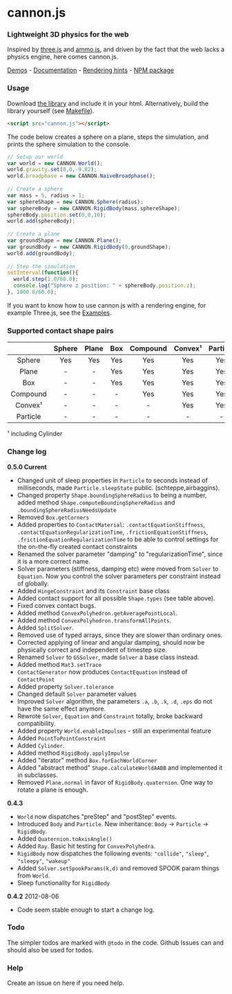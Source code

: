# cannon.js

### Lightweight 3D physics for the web
Inspired by [three.js](https://github.com/mrdoob/three.js) and [ammo.js](https://github.com/kripken/ammo.js), and driven by the fact that the web lacks a physics engine, here comes cannon.js.

[Demos](http://schteppe.github.com/cannon.js) - [Documentation](http://schteppe.github.com/cannon.js/doc/) - [Rendering hints](https://github.com/schteppe/cannon.js/tree/master/examples) - [NPM package](https://npmjs.org/package/cannon)

### Usage 
Download [the library](https://raw.github.com/schteppe/cannon.js/master/build/cannon.js) and include it in your html. Alternatively, build the library yourself (see [Makefile](https://github.com/schteppe/cannon.js/blob/master/Makefile)).

```html
<script src="cannon.js"></script>
```

The code below creates a sphere on a plane, steps the simulation, and prints the sphere simulation to the console.

```javascript
// Setup our world
var world = new CANNON.World();
world.gravity.set(0,0,-9.82);
world.broadphase = new CANNON.NaiveBroadphase();
    
// Create a sphere
var mass = 5, radius = 1;
var sphereShape = new CANNON.Sphere(radius);
var sphereBody = new CANNON.RigidBody(mass,sphereShape);
sphereBody.position.set(0,0,10);
world.add(sphereBody);
    
// Create a plane
var groundShape = new CANNON.Plane();
var groundBody = new CANNON.RigidBody(0,groundShape);
world.add(groundBody);
    
// Step the simulation
setInterval(function(){
  world.step(1.0/60.0);
  console.log("Sphere z position: " + sphereBody.position.z);
}, 1000.0/60.0);
```

If you want to know how to use cannon.js with a rendering engine, for example Three.js, see the [Examples](https://github.com/schteppe/cannon.js/tree/master/examples).

### Supported contact shape pairs
|           | Sphere | Plane | Box | Compound | Convex¹ | Particle |
| :-------: |:------:|:-----:|:---:|:--------:|:-------:|:--------:|
| Sphere    | Yes    | Yes   | Yes | Yes      | Yes     | Yes      |
| Plane     | -      | -     | Yes | Yes      | Yes     | Yes      |
| Box       | -      | -     | Yes | Yes      | Yes     | Yes      |
| Compound  | -      | -     | -   | Yes      | Yes     | Yes      |
| Convex¹   | -      | -     | -   | -        | Yes     | Yes      |
| Particle  | -      | -     | -   | -        | -       | -        |

¹ including Cylinder

### Change log
**0.5.0 Current**
 * Changed unit of sleep properties in ```Particle``` to seconds instead of milliseconds, made ```Particle.sleepState``` public. (schteppe,airbaggins).
 * Changed property ```Shape.boundingSphereRadius``` to being a number, added method ```Shape.computeBoundingSphereRadius``` and ```.boundingSphereRadiusNeedsUpdate```
 * Removed ```Box.getCorners```
 * Added properties to ```ContactMaterial```:  ```.contactEquationStiffness```, ```.contactEquationRegularizationTime```, ```.frictionEquationStiffness```, ```.frictionEquationRegularizationTime``` to be able to control settings for the on-the-fly created contact constraints
 * Renamed the solver parameter "damping" to "regularizationTime", since it is a more correct name.
 * Solver parameters (stiffness, damping etc) were moved from ```Solver``` to ```Equation```. Now you control the solver parameters per constraint instead of globally.
 * Added ```HingeConstraint``` and its ```Constraint``` base class
 * Added contact support for all possible ```Shape.types``` (see table above).
 * Fixed convex contact bugs.
 * Added method ```ConvexPolyhedron.getAveragePointLocal```.
 * Added method ```ConvexPolyhedron.transformAllPoints```.
 * Added ```SplitSolver```.
 * Removed use of typed arrays, since they are slower than ordinary ones.   
 * Corrected applying of linear and angular damping, should now be physically correct and independent of timestep size.
 * Renamed ```Solver``` to ```GSSolver```, made ```Solver``` a base class instead.
 * Added method ```Mat3.setTrace```
 * ```ContactGenerator``` now produces ```ContactEquation``` instead of ```ContactPoint```
 * Added property ```Solver.tolerance```
 * Changed default ```Solver``` parameter values
 * Improved ```Solver``` algorithm, the parameters ```.a```, ```.b```, ```.k```, ```.d```, ```.eps``` do not have the same effect anymore.
 * Rewrote ```Solver```, ```Equation``` and ```Constraint``` totally, broke backward compatibility.
 * Added property ```World.enableImpulses``` - still an experimental feature
 * Added ```PointToPointConstraint```
 * Added ```Cylinder```.
 * Added method ```RigidBody.applyImpulse```
 * Added "iterator" method ```Box.forEachWorldCorner```
 * Added "abstract method" ```Shape.calculateWorldAABB``` and implemented it in subclasses.
 * Removed ```Plane.normal``` in favor of ```RigidBody.quaternion```. One way to rotate a plane is enough.

**0.4.3**
 * ```World``` now dispatches "preStep" and "postStep" events.
 * Introduced ```Body``` and ```Particle```. New inheritance: ```Body``` -> ```Particle``` -> ```RigidBody```.
 * Added ```Quaternion.toAxisAngle()```
 * Added ```Ray```. Basic hit testing for ```ConvexPolyhedra```.
 * ```RigidBody``` now dispatches the following events: ```"collide"```, ```"sleep"```, ```"sleepy"```, ```"wakeup"```
 * Added ```Solver.setSpookParams(k,d)``` and removed SPOOK param things from ```World```.
 * Sleep functionality for ```RigidBody```

**0.4.2** 2012-08-06
 * Code seem stable enough to start a change log.

### Todo
The simpler todos are marked with ```@todo``` in the code. Github Issues can and should also be used for todos.

### Help
Create an issue on here if you need help.
